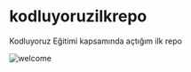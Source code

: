 # kodluyoruzilkrepo
Kodluyoruz Eğitimi kapsamında açtığım ilk repo

![welcome](
https://giphy.com/clips/studiosoriginals-hello-hi-welcome-xxPqL4BBV3o46xWT9l)
